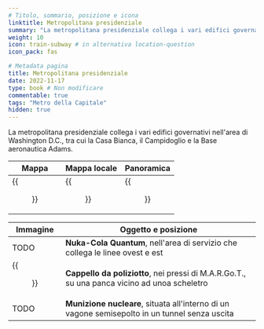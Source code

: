 ```yaml
---
# Titolo, sommario, posizione e icona
linktitle: Metropolitana presidenziale
summary: "La metropolitana presidenziale collega i vari edifici governativi nell'area di Washington D.C., tra cui la Casa Bianca, il Campidoglio e la Base aeronautica Adams."
weight: 10
icon: train-subway # in alternativa location-question
icon_pack: fas

# Metadata pagina
title: Metropolitana presidenziale
date: 2022-11-17
type: book # Non modificare
commentable: true
tags: "Metro della Capitale"
hidden: true
---
```





La metropolitana presidenziale collega i vari edifici governativi nell'area di Washington D.C., tra cui la Casa Bianca, il Campidoglio e la Base aeronautica Adams.

| Mappa | Mappa locale | Panoramica |
| ----- | ------------ | ---------- |
| {{<figure src="Presidential_metro_loc.webp">}}  | {{<figure src="Presidential_Metro_map.webp">}}  | {{<figure src="Broken_Steel_Presdential_Metro_Line.webp">}}  |

| Immagine | Oggetto e posizione |
| -------- | ------------------- |
| TODO  | **Nuka-Cola Quantum**, nell'area di servizio che collega le linee ovest e est  |
|  {{<figure src="Presidential_metro1.webp">}} | **Cappello da poliziotto**, nei pressi di M.A.R.Go.T., su una panca vicino ad unoa scheletro  |
| TODO  | **Munizione nucleare**, situata all'interno di un vagone semisepolto in un tunnel senza uscita  |